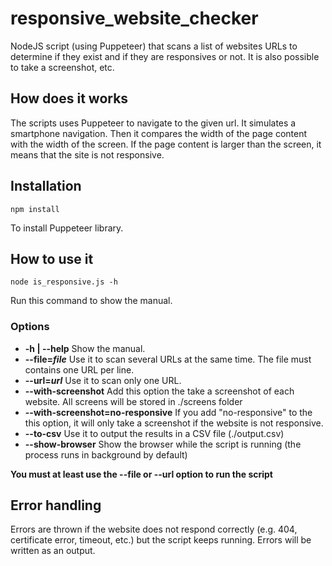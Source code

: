 # responsive_website_checker
NodeJS script (using Puppeteer) that scans a list of websites URLs to determine if they exist and if they are responsives or not. It is also possible to take a screenshot, etc.

## How does it works
The scripts uses Puppeteer to navigate to the given url. It simulates a smartphone navigation.
Then it compares the width of the page content with the width of the screen. If the page content is larger than the screen, it means that the site is not responsive.

## Installation
```
npm install
```
To install Puppeteer library.

## How to use it
```
node is_responsive.js -h
```
Run this command to show the manual.

### Options
- **-h | --help**
    Show the manual.
- **--file=_file_**
    Use it to scan several URLs at the same time. The file must contains one URL per line.
- **--url=_url_**
    Use it to scan only one URL.
- **--with-screenshot**
    Add this option the take a screenshot of each website.
    All screens will be stored in ./screens folder
- **--with-screenshot=no-responsive**
    If you add "no-responsive" to the this option, it will only take a screenshot if the website is not responsive.
- **--to-csv**
    Use it to output the results in a CSV file (./output.csv)
- **--show-browser**
    Show the browser while the script is running (the process runs in background by default)

**You must at least use the --file or --url option to run the script**

## Error handling
Errors are thrown if the website does not respond correctly (e.g. 404, certificate error, timeout, etc.) but the script keeps running. Errors will be written as an output.
